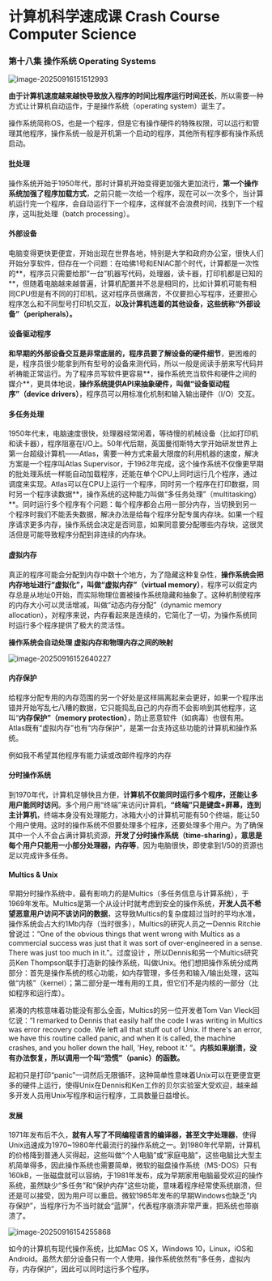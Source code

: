 # 计算机科学速成课 Crash Course Computer Science

### 第十八集 操作系统 Operating Systems

![image-20250916151512993](C:\Users\7726\Desktop\Inbox\Crash\note-crash\image\image-20250916151512993.png)

**由于计算机速度越来越快导致放入程序的时间比程序运行时间还长**，所以需要一种方式让计算机自动运作，于是操作系统（operating system）诞生了。

操作系统简称OS，也是一个程序，但是它有操作硬件的特殊权限，可以运行和管理其他程序，操作系统一般是开机第一个启动的程序，其他所有程序都有操作系统启动。

#### 批处理

操作系统开始于1950年代，那时计算机开始变得更加强大更加流行，**第一个操作系统加强了程序加载方式**，之前只能一次给一个程序，现在可以一次多个，当计算机运行完一个程序，会自动运行下一个程序，这样就不会浪费时间，找到下一个程序，这叫批处理（batch processing）。

#### 外部设备

电脑变得更快更便宜，开始出现在世界各地，特别是大学和政府办公室，很快人们开始分享软件，但存在一个问题：在哈佛1号和ENIAC那个时代，计算都是一次性的**，程序员只需要给那“一台”机器写代码，处理器，读卡器，打印机都是已知的**，但随着电脑越来越普遍，计算机配置并不总是相同的，比如计算机可能有相同CPU但是有不同的打印机，这对程序员很痛苦，不仅要担心写程序，还要担心程序怎么和不同型号打印机交互，**以及计算机连着的其他设备，这些统称“外部设备”（peripherals）。**

#### 设备驱动程序

**和早期的外部设备交互是非常底层的，程序员要了解设备的硬件细节**，更困难的是，程序员很少能拿到所有型号的设备来测代码，所以一般是阅读手册来写代码并祈祷能正常运行。为了程序员写软件更容易**，操作系统充当软件和硬件之间的媒介**，更具体地说，**操作系统提供API来抽象硬件，叫做“设备驱动程序”（device drivers）**，程序员可以用标准化机制和输入输出硬件（I/O）交互。

#### 多任务处理 

1950年代末，电脑速度很快，处理器经常闲着，等待慢的机械设备（比如打印机和读卡器），程序阻塞在I/O上。50年代后期，英国曼彻斯特大学开始研发世界上第一台超级计算机——Atlas，需要一种方式来最大限度的利用机器的速度，解决方案是一个程序叫Atlas Supervisor，于1962年完成，这个操作系统不仅像更早期的批处理系统一样能自动加载程序，还能在单个CPU上同时运行几个程序，通过调度来实现。Atlas可以在CPU上运行一个程序，同时另一个程序在打印数据，同时另一个程序读数据**，操作系统的这种能力叫做“多任务处理”（multitasking）**。同时运行多个程序有个问题：每个程序都会占用一部分内存，当切换到另一个程序时我们不能丢失数据，解决办法是给每个程序分配专属内存块。如果一个程序请求更多内存，操作系统会决定是否同意，如果同意要分配哪些内存块，这很灵活但是可能导致程序分配到非连续的内存块。

#### 虚拟内存

真正的程序可能会分配到内存中数十个地方，为了隐藏这种复杂性，**操作系统会把内存地址进行“虚拟化”，叫做“虚拟内存”（virtual memory）**，程序可以假定内存总是从地址0开始，而实际物理位置被操作系统隐藏和抽象了。这种机制使程序的内存大小可以灵活增减，叫做“动态内存分配”（dynamic memory allocation），对程序来说，内存看起来是连续的，它简化了一切，为操作系统同时运行多个程序提供了极大的灵活性。

**操作系统会自动处理 虚拟内存和物理内存之间的映射**

![image-20250916152640227](C:\Users\7726\Desktop\Inbox\Crash\note-crash\image\image-20250916152640227.png)

#### 内存保护

给程序分配专用的内存范围的另一个好处是这样隔离起来会更好，如果一个程序出错并开始写乱七八糟的数据，它只能捣乱自己的内存而不会影响到其他程序，这叫“**内存保护”（memory protection）**，防止恶意软件（如病毒）也很有用。Atlas既有“虚拟内存”也有“内存保护”，是第一台支持这些功能的计算机和操作系统。

例如我不希望其他程序有能力读或改邮件程序的内存

#### 分时操作系统

到1970年代，计算机足够快且方便，**计算机不仅能同时运行多个程序，还能让多用户能同时访问**。多个用户用“终端”来访问计算机，**“终端”只是键盘+屏幕，连到主计算机**，终端本身没有处理能力，冰箱大小的计算机可能有50个终端，能让50个用户使用。这时的操作系统不但要处理多个程序，还要处理多个用户。为了确保其中一个人不会占满计算机资源，**开发了分时操作系统（time-sharing），意思是每个用户只能用一小部分处理器，内存等**，因为电脑很快，即使拿到1/50的资源也足以完成许多任务。

#### Multics & Unix

早期分时操作系统中，最有影响力的是Multics（多任务信息与计算系统），于1969年发布。Multics是第一个从设计时就考虑到安全的操作系统，**开发人员不希望恶意用户访问不该访问的数据**，这导致Multics的复杂度超过当时的平均水准，操作系统会占大约1Mb内存（当时很多），Multics的研究人员之一Dennis Ritchie曾说过：“One of the obvious things that went wrong with Multics as a commercial success was just that it was sort of over-engineered in a sense. There was just too much in it.”。过度设计 ，所以Dennis和另一个Multics研究员Ken Thompson联手打造新的操作系统，叫做Unix。他们想把操作系统分成两部分：首先是操作系统的核心功能，如内存管理，多任务和输入/输出处理，这叫做“内核”（kernel）；第二部分是一堆有用的工具，但它们不是内核的一部分（比如程序和运行库）。

紧凑的内核意味着功能没有那么全面，Multics的另一位开发者Tom Van Vleck回忆说：“I remarked to Dennis that easily half the code I was writing in Multics was error recovery code. We left all that stuff out of Unix. If there's an error, we have this routine called panic, and when it is called, the machine crashes, and you holler down the hall, 'Hey, reboot it.' ”。**内核如果崩溃，没有办法恢复，所以调用一个叫“恐慌”（panic）的函数。**

起初只是打印“panic”一词然后无限循环，这种简单性意味着Unix可以在更便宜更多的硬件上运行，使得Unix在Dennis和Ken工作的贝尔实验室大受欢迎，越来越多开发人员用Unix写程序和运行程序，工具数量日益增长。

#### 发展

1971年发布后不久，**就有人写了不同编程语言的编译器，甚至文字处理器**，使得Unix迅速成为1970~1980年代最流行的操作系统之一。到1980年代早期，计算机的价格降到普通人买得起，这些叫做“个人电脑”或“家庭电脑”，这些电脑比大型主机简单得多，因此操作系统也需要简单，微软的磁盘操作系统（MS-DOS）只有160kB，一张磁盘就可以容纳，于1981年发布，成为早期家用电脑最受欢迎的操作系统，虽然缺少“多任务”和“保护内存”这些功能，意味着程序经常使系统崩溃，但还是可以接受，因为用户可以重启。微软1985年发布的早期Windows也缺乏“内存保护”，当程序行为不当时就会“蓝屏”，代表程序崩溃非常严重，把系统也带崩溃了。

![image-20250916154255868](C:\Users\7726\Desktop\Inbox\Crash\note-crash\image\image-20250916154255868.png)

如今的计算机有现代操作系统，比如Mac OS X，Windows 10，Linux，iOS和Android。虽然大部分设备只有一个人使用，操作系统依然有“多任务，虚拟内存，内存保护”，因此可以同时运行多个程序。